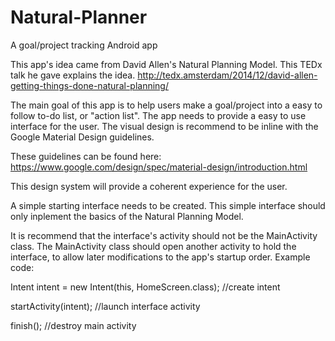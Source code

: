 # Natural-Planner
A goal/project tracking Android app

This app's idea came from David Allen's Natural Planning Model. This TEDx talk he gave explains the idea. http://tedx.amsterdam/2014/12/david-allen-getting-things-done-natural-planning/

The main goal of this app is to help users make a goal/project into a easy to follow to-do list, or "action list". The app needs to provide a easy to use interface for the user. The visual design is recommend to be inline with the Google Material Design guidelines.

These guidelines can be found here:
https://www.google.com/design/spec/material-design/introduction.html

This design system will provide a coherent experience for the user.

A simple starting interface needs to be created. This simple interface should only inplement the basics of the Natural Planning Model.

It is recommend that the interface's activity should not be the MainActivity class. The MainActivity class should open another activity to hold the interface, to allow later modifications to the app's startup order. Example code:

Intent intent = new Intent(this, HomeScreen.class); //create intent

startActivity(intent); //launch interface activity

finish(); //destroy main activity
